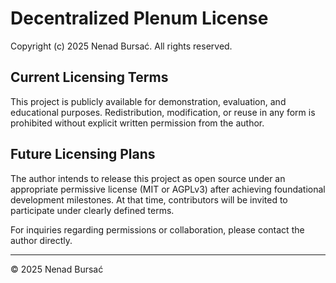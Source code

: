 # Decentralized Plenum License

Copyright (c) 2025 Nenad Bursać. All rights reserved.

## Current Licensing Terms

This project is publicly available for demonstration, evaluation, and educational purposes. Redistribution, modification, or reuse in any form is prohibited without explicit written permission from the author.

## Future Licensing Plans

The author intends to release this project as open source under an appropriate permissive license (MIT or AGPLv3) after achieving foundational development milestones. At that time, contributors will be invited to participate under clearly defined terms.

For inquiries regarding permissions or collaboration, please contact the author directly.

---

© 2025 Nenad Bursać
